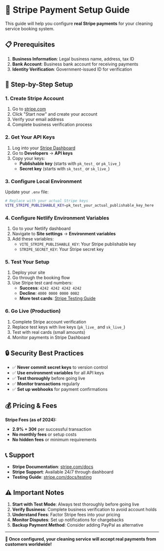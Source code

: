 # 🔑 Stripe Payment Setup Guide

This guide will help you configure **real Stripe payments** for your cleaning service booking system.

## 📋 Prerequisites

1. **Business Information**: Legal business name, address, tax ID
2. **Bank Account**: Business bank account for receiving payments
3. **Identity Verification**: Government-issued ID for verification

## 🚀 Step-by-Step Setup

### 1. Create Stripe Account
1. Go to [stripe.com](https://stripe.com)
2. Click "Start now" and create your account
3. Verify your email address
4. Complete business verification process

### 2. Get Your API Keys
1. Log into your [Stripe Dashboard](https://dashboard.stripe.com)
2. Go to **Developers** → **API keys**
3. Copy your keys:
   - **Publishable key** (starts with `pk_test_` or `pk_live_`)
   - **Secret key** (starts with `sk_test_` or `sk_live_`)

### 3. Configure Local Environment
Update your `.env` file:
```bash
# Replace with your actual Stripe keys
VITE_STRIPE_PUBLISHABLE_KEY=pk_test_your_actual_publishable_key_here
```

### 4. Configure Netlify Environment Variables
1. Go to your Netlify dashboard
2. Navigate to **Site settings** → **Environment variables**
3. Add these variables:
   - `VITE_STRIPE_PUBLISHABLE_KEY`: Your Stripe publishable key
   - `STRIPE_SECRET_KEY`: Your Stripe secret key

### 5. Test Your Setup
1. Deploy your site
2. Go through the booking flow
3. Use Stripe test card numbers:
   - **Success**: `4242 4242 4242 4242`
   - **Decline**: `4000 0000 0000 0002`
   - **More test cards**: [Stripe Testing Guide](https://stripe.com/docs/testing)

### 6. Go Live (Production)
1. Complete Stripe account verification
2. Replace test keys with live keys (`pk_live_` and `sk_live_`)
3. Test with real cards (small amounts)
4. Monitor payments in Stripe Dashboard

## 🔒 Security Best Practices

- ✅ **Never commit secret keys** to version control
- ✅ **Use environment variables** for all API keys
- ✅ **Test thoroughly** before going live
- ✅ **Monitor transactions** regularly
- ✅ **Set up webhooks** for payment confirmations

## 💰 Pricing & Fees

**Stripe Fees (as of 2024):**
- **2.9% + 30¢** per successful transaction
- **No monthly fees** or setup costs
- **No hidden fees** or minimum requirements

## 📞 Support

- **Stripe Documentation**: [stripe.com/docs](https://stripe.com/docs)
- **Stripe Support**: Available 24/7 through dashboard
- **Testing Guide**: [stripe.com/docs/testing](https://stripe.com/docs/testing)

## ⚠️ Important Notes

1. **Start with Test Mode**: Always test thoroughly before going live
2. **Verify Business**: Complete business verification to avoid account holds
3. **Understand Fees**: Factor Stripe fees into your pricing
4. **Monitor Disputes**: Set up notifications for chargebacks
5. **Backup Payment Method**: Consider adding PayPal as alternative

---

**🎉 Once configured, your cleaning service will accept real payments from customers worldwide!**
